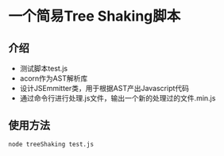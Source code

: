 # 一个简易Tree Shaking脚本

## 介绍

- 测试脚本test.js
- acorn作为AST解析库
- 设计JSEmmitter类，用于根据AST产出Javascript代码
- 通过命令行进行处理.js文件，输出一个新的处理过的文件.min.js

## 使用方法

```bash
node treeShaking test.js
```
